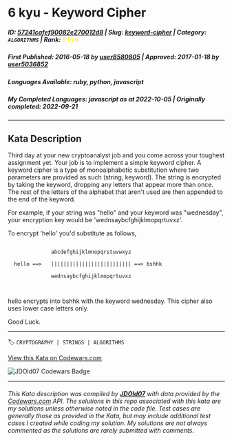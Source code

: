 # 6 kyu - Keyword Cipher

##### **ID**: [57241cafef90082e270012d8](https://www.codewars.com/kata/57241cafef90082e270012d8) | **Slug**: [keyword-cipher](https://www.codewars.com/kata/57241cafef90082e270012d8) | **Category**: `ALGORITHMS` | **Rank**: <span style="color:yellow">6 kyu</span>

##### **First Published**: 2016-05-18 ***by*** [user8580805](https://www.codewars.com/users/user8580805) | **Approved**: 2017-01-18 ***by*** [user5036852](https://www.codewars.com/users/user5036852)

##### **Languages Available**: ruby, python, javascript

##### **My Completed Languages**: javascript ***as at*** 2022-10-05 | **Originally completed**: 2022-09-21

---

## Kata Description


Third day at your new cryptoanalyst job and you come across your toughest assignment yet. Your job is to implement a simple keyword cipher. A keyword cipher is a type of monoalphabetic substitution where two parameters are provided as such (string, keyword). The string is encrypted by taking the keyword, dropping any letters that appear more than once. The rest of the letters of the alphabet that aren't used are then appended to the end of the keyword.



For example, if your string was "hello" and your keyword was "wednesday", your encryption key would be 'wednsaybcfghijklmopqrtuvxz'.



To encrypt 'hello' you'd substitute as follows,

```

              abcdefghijklmnopqrstuvwxyz

  hello ==>   |||||||||||||||||||||||||| ==> bshhk

              wednsaybcfghijklmopqrtuvxz



```             



hello encrypts into bshhk with the keyword wednesday. This cipher also uses lower case letters only.



Good Luck.



---


🏷 `CRYPTOGRAPHY | STRINGS | ALGORITHMS`


[View this Kata on Codewars.com](https://www.codewars.com/kata/57241cafef90082e270012d8)

![](https://www.codewars.com/users/jdold07/badges/large "JDOld07 Codewars Badge")

---

###### *This Kata description was compiled by [**JDOld07**](https://tpstech.dev) with data provided by the [Codewars.com](https://www.codewars.com) API.  The solutions in this repo associated with this kata are my solutions unless otherwise noted in the code file.  Test cases are generally those as provided in the Kata, but may include additional test cases I created while coding my solution.  My solutions are not always commented as the solutions are rarely submitted with comments.*
